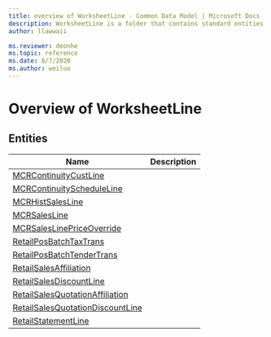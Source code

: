 ```yaml
---
title: overview of WorksheetLine - Common Data Model | Microsoft Docs
description: WorksheetLine is a folder that contains standard entities related to the Common Data Model.
author: llawwaii

ms.reviewer: deonhe
ms.topic: reference
ms.date: 8/7/2020
ms.author: weiluo
---
```


# Overview of WorksheetLine


## Entities

|Name|Description|
|---|---|
|[MCRContinuityCustLine](MCRContinuityCustLine.md)||
|[MCRContinuityScheduleLine](MCRContinuityScheduleLine.md)||
|[MCRHistSalesLine](MCRHistSalesLine.md)||
|[MCRSalesLine](MCRSalesLine.md)||
|[MCRSalesLinePriceOverride](MCRSalesLinePriceOverride.md)||
|[RetailPosBatchTaxTrans](RetailPosBatchTaxTrans.md)||
|[RetailPosBatchTenderTrans](RetailPosBatchTenderTrans.md)||
|[RetailSalesAffiliation](RetailSalesAffiliation.md)||
|[RetailSalesDiscountLine](RetailSalesDiscountLine.md)||
|[RetailSalesQuotationAffiliation](RetailSalesQuotationAffiliation.md)||
|[RetailSalesQuotationDiscountLine](RetailSalesQuotationDiscountLine.md)||
|[RetailStatementLine](RetailStatementLine.md)||
